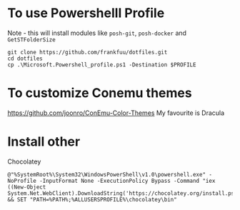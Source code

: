 # To use Powershelll Profile

Note - this will install modules like `posh-git`, `posh-docker` and `GetSTFolderSize`
```
git clone https://github.com/frankfuu/dotfiles.git
cd dotfiles
cp .\Microsoft.Powershell_profile.ps1 -Destination $PROFILE
```

# To customize Conemu themes
https://github.com/joonro/ConEmu-Color-Themes
My favourite is Dracula

# Install other 

Chocolatey
```
@"%SystemRoot%\System32\WindowsPowerShell\v1.0\powershell.exe" -NoProfile -InputFormat None -ExecutionPolicy Bypass -Command "iex ((New-Object System.Net.WebClient).DownloadString('https://chocolatey.org/install.ps1'))" && SET "PATH=%PATH%;%ALLUSERSPROFILE%\chocolatey\bin"
```


